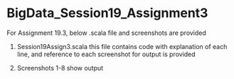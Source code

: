 # BigData_Session19_Assignment3

For Assignment 19.3, below .scala file and screenshots are provided

1. Session19Assign3.scala
this file contains code with explanation of each line, and reference to each screenshot for output is provided

2. Screenshots 1-8
show output
